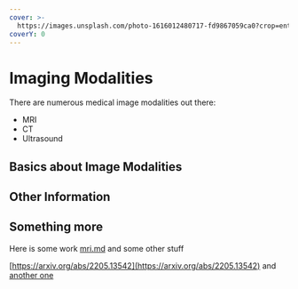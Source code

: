 ```yaml
---
cover: >-
  https://images.unsplash.com/photo-1616012480717-fd9867059ca0?crop=entropy&cs=tinysrgb&fm=jpg&ixid=MnwxOTcwMjR8MHwxfHNlYXJjaHw3fHxtcml8ZW58MHx8fHwxNjU1NTkwOTgy&ixlib=rb-1.2.1&q=80
coverY: 0
---
```


# Imaging Modalities

There are numerous medical image modalities out there:

* MRI&#x20;
* CT
* Ultrasound

## Basics about Image Modalities



## Other Information





## Something more

Here is some work [mri.md](mri.md "mention") and some other stuff



[https://arxiv.org/abs/2205.13542](https://arxiv.org/abs/2205.13542) and [another one](https://arxiv.org/abs/2205.13542)
